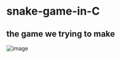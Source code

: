 # snake-game-in-C

## the game we trying to make
![image](https://github.com/EmadAnwer/snake-game-in-C/assets/42850447/d58b8942-db2f-4f8a-abd3-32ac1771fd19)
